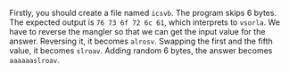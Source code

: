 Firstly, you should create a file named `icsvb`.
The program skips 6 bytes.
The expected output is `76 73 6f 72 6c 61`, which interprets to `vsorla`.
We have to reverse the mangler so that we can get the input value for the answer.
Reversing it, it becomes `alrosv`.
Swapping the first and the fifth value, it becomes `slroav`.
Adding random 6 bytes, the answer becomes `aaaaaaslroav`.
